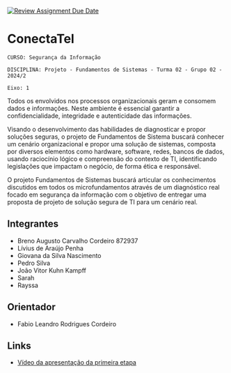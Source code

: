 [![Review Assignment Due Date](https://classroom.github.com/assets/deadline-readme-button-22041afd0340ce965d47ae6ef1cefeee28c7c493a6346c4f15d667ab976d596c.svg)](https://classroom.github.com/a/m98LfJT-)
# ConectaTel

`CURSO: Segurança da Informação`

`DISCIPLINA: Projeto - Fundamentos de Sistemas - Turma 02 - Grupo 02 - 2024/2`

`Eixo: 1`

Todos os envolvidos nos processos organizacionais geram e consomem dados e informações. Neste ambiente é essencial garantir a confidencialidade, integridade e autenticidade das informações.

Visando o desenvolvimento das habilidades de diagnosticar e propor soluções seguras, o projeto de Fundamentos de Sistema buscará conhecer um cenário organizacional e propor uma solução de sistemas, composta por diversos elementos como hardware, software, redes, bancos de dados, usando raciocínio lógico e compreensão do contexto de TI, identificando legislações que impactam o negócio, de forma ética e responsável.

O projeto Fundamentos de Sistemas buscará articular os conhecimentos discutidos em todos os microfundamentos através de um diagnóstico real focado em segurança da informação com o objetivo de entregar uma proposta de projeto de solução segura de TI para um cenário real.

## Integrantes

* Breno Augusto Carvalho Cordeiro 872937
* Lívius de Araújo Penha
* Giovana da Silva Nascimento 
* Pedro Silva
* João Vitor Kuhn Kampff
* Sarah
* Rayssa

## Orientador

* Fabio Leandro Rodrigues Cordeiro

## Links

* [Vídeo da apresentação da primeira etapa](https://drive.google.com/file/d/1FGMQ4YdxD6i42BFHLDcj20fOgglwwIz4/view?usp=drive_link)


